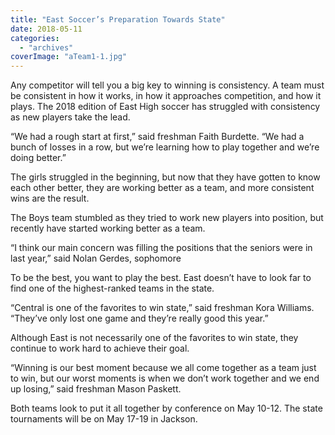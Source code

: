 ```yaml
---
title: "East Soccer’s Preparation Towards State"
date: 2018-05-11
categories: 
  - "archives"
coverImage: "aTeam1-1.jpg"
---
```


Any competitor will tell you a big key to winning is consistency. A team must be consistent in how it works, in how it approaches competition, and how it plays. The 2018 edition of East High soccer has struggled with consistency as new players take the lead.

“We had a rough start at first,” said freshman Faith Burdette. “We had a bunch of losses in a row, but we’re learning how to play together and we’re doing better.”

The girls struggled in the beginning, but now that they have gotten to know each other better, they are working better as a team, and more consistent wins are the result.

The Boys team stumbled as they tried to work new players into position, but recently have started working better as a team.

“I think our main concern was filling the positions that the seniors were in last year,” said Nolan Gerdes, sophomore

To be the best, you want to play the best. East doesn’t have to look far to find one of the highest-ranked teams in the state.

“Central is one of the favorites to win state,” said freshman Kora Williams. “They’ve only lost one game and they’re really good this year.”

Although East is not necessarily one of the favorites to win state, they continue to work hard to achieve their goal.

“Winning is our best moment because we all come together as a team just to win, but our worst moments is when we don’t work together and we end up losing,” said freshman Mason Paskett.

Both teams look to put it all together by conference on May 10-12. The state tournaments will be on May 17-19 in Jackson.
